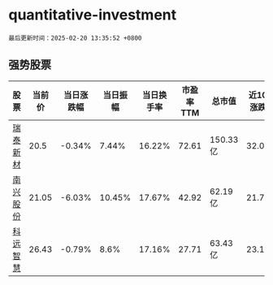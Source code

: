 # quantitative-investment

`最后更新时间：2025-02-20 13:35:52 +0800`

## 强势股票

|股票|当前价|当日涨跌幅|当日振幅|当日换手率|市盈率TTM|总市值|近10日涨跌幅|
|----|----|----|----|----|----|----|----|
|[瑞泰新材](https://xueqiu.com/S/SZ301238)|20.5|-0.34%|7.44%|16.22%|72.61|150.33亿|32.0%|
|[南兴股份](https://xueqiu.com/S/SZ002757)|21.05|-6.03%|10.45%|17.67%|42.92|62.19亿|21.75%|
|[科远智慧](https://xueqiu.com/S/SZ002380)|26.43|-0.79%|8.6%|17.16%|27.71|63.43亿|23.16%|
